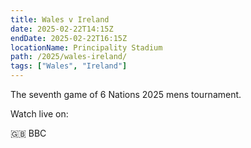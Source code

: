 ```yaml
---
title: Wales v Ireland
date: 2025-02-22T14:15Z
endDate: 2025-02-22T16:15Z
locationName: Principality Stadium
path: /2025/wales-ireland/
tags: ["Wales", "Ireland"]
---
```


The seventh game of 6 Nations 2025 mens tournament.

Watch live on:

🇬🇧 BBC